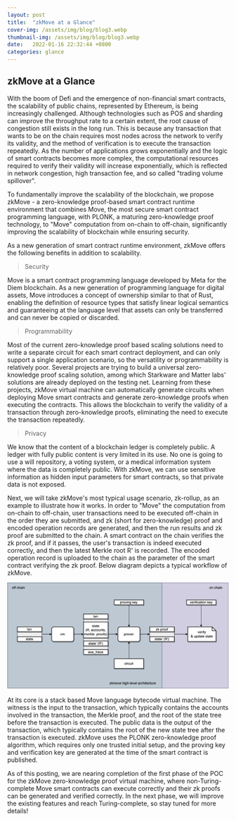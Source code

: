 ```yaml
---
layout: post
title:  "zkMove at a Glance"
cover-img: /assets/img/blog/blog3.webp
thumbnail-img: /assets/img/blog/blog3.webp
date:   2022-01-16 22:32:44 +0800
categories: glance
---
```


## zkMove at a Glance



With the boom of Defi and the emergence of non-financial smart contracts, the scalability of public chains, represented by Ethereum, is being increasingly challenged. Although technologies such as POS and sharding can improve the throughput rate to a certain extent, the root cause of congestion still exists in the long run. This is because any transaction that wants to be on the chain requires most nodes across the network to verify its validity, and the method of verification is to execute the transaction repeatedly. As the number of applications grows exponentially and the logic of smart contracts becomes more complex, the computational resources required to verify their validity will increase exponentially, which is reflected in network congestion, high transaction fee, and so called "trading volume spillover".

To fundamentally improve the scalability of the blockchain, we propose zkMove - a zero-knowledge proof-based smart contract runtime environment that combines Move, the most secure smart contract programming language, with PLONK, a maturing zero-knowledge proof technology, to "Move" computation from on-chain to off-chain, significantly improving the scalability of blockchain while ensuring security.

As a new generation of smart contract runtime environment, zkMove offers the following benefits in addition to scalability.

> Security

Move is a smart contract programming language developed by Meta for the Diem blockchain. As a new generation of programming language for digital assets, Move introduces a concept of ownership similar to that of Rust, enabling the definition of resource types that satisfy linear logical semantics and guaranteeing at the language level that assets can only be transferred and can never be copied or discarded.

> Programmability

Most of the current zero-knowledge proof based scaling solutions need to write a separate circuit for each smart contract deployment, and can only support a single application scenario, so the versatility or programmability is relatively poor. Several projects are trying to build a universal zero-knowledge proof scaling solution, among which Starkware and Matter labs' solutions are already deployed on the testing net. Learning from these projects, zkMove virtual machine can automatically generate circuits when deploying Move smart contracts and generate zero-knowledge proofs when executing the contracts. This allows the blockchain to verify the validity of a transaction through zero-knowledge proofs, eliminating the need to execute the transaction repeatedly.

> Privacy

We know that the content of a blockchain ledger is completely public. A ledger with fully public content is very limited in its use. No one is going to use a will repository, a voting system, or a medical information system where the data is completely public. With zkMove, we can use sensitive information as hidden input parameters for smart contracts, so that private data is not exposed.

Next, we will take zkMove's most typical usage scenario, zk-rollup, as an example to illustrate how it works. In order to "Move" the computation from on-chain to off-chain, user transactions need to be executed off-chain in the order they are submitted, and zk (short for zero-knowledge) proof and encoded operation records are generated, and then the run results and zk proof are submitted to the chain. A smart contract on the chain verifies the zk proof, and if it passes, the user's transaction is indeed executed correctly, and then the latest Merkle root R' is recorded. The encoded operation record is uploaded to the chain as the parameter of the smart contract verifying the zk proof. Below diagram depicts a typical workflow of zkMove.



![zkmove_arch](/assets/img/blog/zkmove-arch.png)



At its core is a stack based Move language bytecode virtual machine. The witness is the input to the transaction, which typically contains the accounts involved in the transaction, the Merkle proof, and the root of the state tree before the transaction is executed. The public data is the output of the transaction, which typically contains the root of the new state tree after the transaction is executed. zkMove uses the PLONK zero-knowledge proof algorithm, which requires only one trusted initial setup, and the proving key and verification key are generated at the time of the smart contract is published.

As of this posting, we are nearing completion of the first phase of the POC for the zkMove zero-knowledge proof virtual machine, where non-Turing-complete Move smart contracts can execute correctly and their zk proofs can be generated and verified correctly. In the next phase, we will improve the existing features and reach Turing-complete, so stay tuned for more details!



